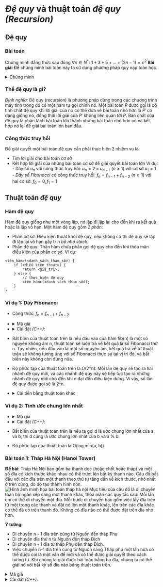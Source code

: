 # _Đệ quy_ và thuật toán _đệ quy (Recursion)_

## Đệ quy

### Bài toán

Chứng minh đẳng thức sau đúng $\forall n \in N^*$:
$1 + 3 + 5 + ... + (2n - 1) = n^2$
**Bài giải**
Để chứng minh bài toán này ta sử dụng phương pháp quy nạp toán học.

  <details>
  <summary>Chứng minh</summary>

- Bước 1: Chứng minh đẳng thức đúng với $n=1$
  Ta thấy: $1=1^2 \Rightarrow$ đẳng thức đúng với $n=1$
- Bước 2: Giả sử đẳng thức đúng với $n=k$ $(k\geqslant1)$
  $\Rightarrow 1 + 3 + 5 + ... + (2k - 1) = k^2$
- Bước 3: Chứng minh đẳng thức đúng với $n=k+1$
Ta có:
$1 + 3 + 5 + ... + [2(k+1) - 3] + [2(k + 1) - 1]$
$= 1 + 3 + 5 + ... + (2k + 2 - 3) + (2k + 2 - 1)$
$= 1 + 3 + 5 + ... + (2k -1) + (2k +1)$
$=k^2 + 2k +1$
$= (k+1)^2 \Rightarrow đpcm$.
$\rightarrow$ Phương pháp này đã sử dụng tính chất **đệ quy** để giải quyết bài toán.
</details>

### Thế đệ quy là gì?

_Định nghĩa:_ Đệ quy (recursion) là phương pháp dùng trong các chương trình máy tính trong đó có một hàm tự gọi chính nó.
Một bài toán $P$ được gọi là có tính chất đệ quy khi lời giải của nó có thể đưa về bài toán nhỏ hơn là $P'$ có dạng giống nó, đồng thời lời giải của $P'$ không liên quan tới $P$. Bản chất của đệ quy là phân tách bài toán lớn thành những bài toán nhỏ hơn nó và kết hợp nó lại để giải bài toán lớn ban đầu.

### Công thức truy hồi

Để giải quyết một bài toán đệ quy cần phải thực hiện 2 nhiệm vụ là:

- Tìm lời giải cho bài toán cơ sở
- Kết hợp lời giải của những bài toán cơ sở để giải quyết bài toán lớn
  Ví dụ: - Dãy số $u_{n}$ với công thức truy hồi:
  $u_{n} = 2 \times u_{n-1}$ $(n\geqslant1)$
  với cơ sở $u_{1} = 1$ - _Dãy số Fibonacci_ có công thức truy hồi:
  $f_{n}=f_{n-1} + f_{n-2}$ $(n\geqslant1)$
  với hai cơ sở: $f_{0} =0, f_{1} = 1$

## Thuật toán _đệ quy_

### Hàm đệ quy

Hàm đê quy giống như một vòng lặp, nó lặp đi lặp lại cho đến khi ra kết quả hoặc là lặp vô hạn.
Một hàm đệ quy gồm _2 phần_:

- Phần cơ sở: Điều kiện thoát khỏi đệ quy, nếu không có thì đệ quy sẽ lặp đi lặp lại vô hạn gây tr n _bộ nhớ stack_.
- Phần đệ quy: Thân hàm chứa phần gọi đệ quy cho đến khi thỏa mãn điều kiện của phần cơ sở.
  Ví dụ:

```
<tên_hàm>(<danh_sách_tham_số>) {
    if (<điều kiện thoát>) {
        return <giá_trị>;
    } else {
        // thực hiện đệ quy
        <tên_hàm>(<danh_sách_tham_số>);
    }
}
```

### Ví dụ 1: Dãy Fibonacci

- Công thức: $f_{n}=f_{n-1} + f_{n-2}$
- <details>
  <summary>Mã giả</summary>

  ```
  fib(n) {
    if (n <= 2) return 1;
    else return fib(n-1) + fib(n-2);
  }
  ```

  </details>

- <details>
  <summary>Cài đặt <i>(C++)</i>:</summary>

  ```
  long long fib(long long n) {
    if (n <= 2) {
      return 1;
    }
    return fib(n-1) + fib(n-2);
  }
  ```

  </details>

- Bất biến của thuật toán trên là nếu đầu vào của hàm fib(n) là một số nguyên không âm n, thuật toán sẽ luôn trả về kết quả là số Fibonacci thứ n. Tuy nhiên, nếu đầu vào là một số nguyên âm, kết quả trả về từ thuật toán sẽ không tương ứng với số Fibonacci thực sự tại vị trí đó, và bất biến này không còn đúng nữa.
- Độ phức tạp của thuật toán trên là O(2^n): Mỗi lần đệ quy sẽ tạo ra hai nhánh đệ quy mới, và các nhánh đệ quy này sẽ tiếp tục tạo ra những nhánh đệ quy mới cho đến khi n đạt đến điều kiện dừng. Vì vậy, số lần đệ quy được gọi sẽ là 2^n.
- <details>
  <summary>Cải tiến bằng thuật toán khác</summary>

  ```
  long long fib(int n) {
    long long f[n+1];
    f[0] = f[1] = f[2] = 1;
    for (int i = 3; i <= n; i++) {
      f[i] = f[i-1] + f[i-2];
    }

  return f[n];
  }
  ```

  Độ phức tạp của thuật toán là O(n)
  </details>

### Ví dụ 2: Tính ước chung lớn nhất

- <details>
    <summary>Mã giả</summary>

  ```
  gcd(a, b) {
    if (b == 0) return a;
    else return gcd(b, a mod b);
  }
  ```

  </details>

- <details>
    <summary>Cài đặt <i>(C++)</i>:</summary>
    
    ```
    long long gcd(long long a, long long b) {
      return (b == 0) ? a : gcd(b, a % b);
    }
    ```
  </details>

- Bất biến của thuật toán trên là nếu ta gọi d là ước chung lớn nhất của a và b, thì d cũng là ước chung lớn nhất của b và a % b.
- Độ phức tạp của thuật toán là O(log min(a, b))

### Bài toán 1: Tháp Hà Nội (Hanoi Tower)

**Đề bài**: Tháp Hà Nội bao gồm ba thanh dọc (hoặc chốt hoặc tháp) và một số đĩa có kích thước khác nhau có thể trượt lên bất kỳ thanh nào.
Câu đố bắt đầu với các đĩa trên một thanh theo thứ tự tăng dần về kích thước, nhỏ nhất ở trên cùng, do đó tạo thành hình nón.
<img src="https://genk.mediacdn.vn/2017/photo-1-1488855314632.png" alt="Hình ảnh minh họa bài toán tháp hà nội">
Mục tiêu của câu đố là di chuyển toàn bộ ngăn xếp sang một thanh khác, thỏa mãn các quy tắc sau:
Mỗi lần chỉ có thể di chuyển một đĩa.
Mỗi bước di chuyển bao gồm việc lấy đĩa trên từ một trong các thanh và đặt nó lên một thanh khác, lên trên các đĩa khác có thể đã có trên thanh đó.
Không có đĩa nào có thể được đặt trên đĩa nhỏ hơn.

**Ý tưởng:**

- Di chuyển n - 1 đĩa trên cùng từ Nguồn đến tháp Phụ
- Di chuyển đĩa thứ n từ Nguồn đến tháp Đích
- Di chuyển n - 1 đĩa từ tháp Phụ đến tháp Đích.
- Việc chuyển n-1 đĩa trên cùng từ Nguồn sang Tháp phụ một lần nữa có thể được coi là một vấn đề mới và có thể được giải quyết theo cách tương tự. Khi chúng ta giải được bài toán bằng ba đĩa, chúng ta có thể giải nó với bất kỳ số đĩa nào bằng thuật toán trên.

<details>
  <summary>Mã giả</summary>

```


```

</details>

<details>
  <summary>Cài đặt <i>(C++)</i>:</summary>

```

```

</details>
